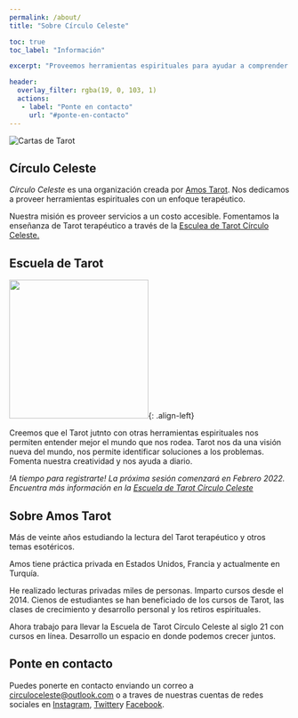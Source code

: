 ```yaml
---
permalink: /about/
title: "Sobre Círculo Celeste"

toc: true
toc_label: "Información"

excerpt: "Proveemos herramientas espirituales para ayudar a comprender los asuntos terrenales. Cursos, talleres y seminarios."

header:
  overlay_filter: rgba(19, 0, 103, 1)
  actions:
   - label: "Ponte en contacto"
     url: "#ponte-en-contacto"
---
```

![Cartas de Tarot](https://images.unsplash.com/photo-1600429991827-5224817554f8?ixlib=rb-1.2.1&ixid=MnwxMjA3fDB8MHxwaG90by1wYWdlfHx8fGVufDB8fHx8&auto=format&fit=crop&w=870&q=80)

## Círculo Celeste

*Círculo Celeste* es una organización creada por [Amos Tarot](#sobre-amos-tarot). Nos dedicamos a proveer herramientas espirituales con un enfoque terapéutico.

Nuestra misión es proveer servicios a un costo accesible. Fomentamos la enseñanza de Tarot terapéutico a través de la [Esculea de Tarot Círculo Celeste.](/escuela-de-tarot/)

## Escuela de Tarot

<img src="https://algzb.github.io/tarot/img/deck/tarot-world.jpg" width="250">{: .align-left}

Creemos que el Tarot jutnto con otras herramientas espirituales nos permiten entender mejor el mundo que nos rodea. Tarot nos da una visión nueva del mundo, nos permite identificar soluciones a los problemas. Fomenta nuestra creatividad y nos ayuda a diario.

*!A tiempo para registrarte! La próxima sesión comenzará en Febrero 2022. Encuentra más información en la [Escuela de Tarot Círculo Celeste](/esuela-de-tarot)*



## Sobre Amos Tarot

Más de veinte años estudiando la lectura del Tarot terapéutico y otros temas esotéricos.

Amos tiene práctica privada en Estados Unidos, Francia y actualmente en Turquía.

He realizado lecturas privadas miles de personas. Imparto cursos desde el 2014. Cienos de estudiantes se han beneficiado de los cursos de Tarot, las clases de crecimiento y desarrollo personal y los retiros espirituales.

Ahora trabajo para llevar la Escuela de Tarot Círculo Celeste al siglo 21 con cursos en línea. Desarrollo un espacio en donde podemos crecer juntos.

## Ponte en contacto

Puedes ponerte en contacto enviando un correo a circuloceleste@outlook.com o a traves de nuestras cuentas de redes sociales en [Instagram](https://instagram.com/amos.tarot), [Twitter](https://twitter.com/amostarot)y [Facebook](https://facebook.com/amostarot).
